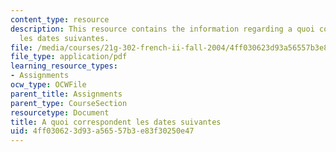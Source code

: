 ```yaml
---
content_type: resource
description: This resource contains the information regarding a quoi correspondent
  les dates suivantes.
file: /media/courses/21g-302-french-ii-fall-2004/4ff030623d93a56557b3e83f30250e47_MIT21G_302_F04_doss8_pt2_A.pdf
file_type: application/pdf
learning_resource_types:
- Assignments
ocw_type: OCWFile
parent_title: Assignments
parent_type: CourseSection
resourcetype: Document
title: A quoi correspondent les dates suivantes
uid: 4ff03062-3d93-a565-57b3-e83f30250e47
---
```

